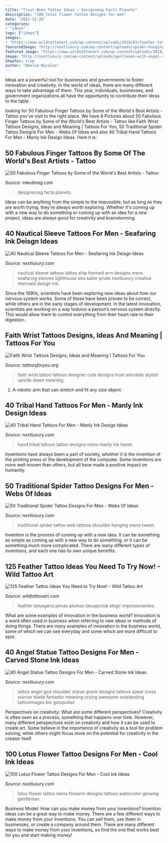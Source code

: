 ```yaml
---
title: "Trust None Tattoo Ideas ~ Designsmag Facts Planets"
description: "100 lotus flower tattoo designs for men"
date: "2022-12-26"
categories:
- "ideas"
tags: ["ideas"]
images:
- "https://www.wildtattooart.com/wp-content/uploads/2018/03/feather-tattoos-07031840.jpg"
featuredImage: "http://nextluxury.com/wp-content/uploads/spider-hanging-from-web-mens-traditional-shoulder-tattoos.jpg"
featured_image: "https://www.wildtattooart.com/wp-content/uploads/2018/03/feather-tattoos-07031840.jpg"
image: "http://nextluxury.com/wp-content/uploads/gentleman-with-angel-statue-tattoo-on-back.jpg"
ShowToc: true
author: "Amelie Nicolas"
---
```



Ideas are a powerful tool for businesses and governments to foster innovation and creativity. In the world of ideas, there are many different ways to take advantage of them. This year, individuals, businesses, and government organizations all have the opportunity to contribute their ideas to the table.

	

		
looking for 50 Fabulous Finger Tattoos by Some of the World&#039;s Best Artists - Tattoo you've visit to the right place. We have 8 Pictures about 50 Fabulous Finger Tattoos by Some of the World&#039;s Best Artists - Tattoo like Faith Wrist Tattoos Designs, Ideas and Meaning | Tattoos For You, 50 Traditional Spider Tattoo Designs For Men - Webs Of Ideas and also 40 Tribal Hand Tattoos For Men - Manly Ink Design Ideas. Here it is:
		
    
## 50 Fabulous Finger Tattoos By Some Of The World&#039;s Best Artists - Tattoo

<img loading=lazy src="https://www.inkedmag.com/.image/c_limit%2Ccs_srgb%2Cfl_progressive%2Cq_auto:good%2Cw_700/MTU5NjUyMDI5MDYzNTA1MTEw/finger-tattoos-tattoos-with-meaning-designsmag-001.jpg" onerror="this.onerror=null;this.src='https://tse3.mm.bing.net/th?id=OIP.b1LzSM9FCOEq9L477uFIqgHaHa&amp;pid=15.1';" alt="50 Fabulous Finger Tattoos by Some of the World&#039;s Best Artists - Tattoo">

_Source: inkedmag.com_

>designsmag facts planets. 

	

Ideas can be anything from the simple to the impossible, but as long as they are worth trying, they're always worth exploring. Whether it's coming up with a new way to do something or coming up with an idea for a new project, ideas are always good for creativity and brainstorming.

    
## 40 Nautical Sleeve Tattoos For Men - Seafaring Ink Deisgn Ideas

<img loading=lazy src="http://nextluxury.com/wp-content/uploads/creative-full-arm-sleeve-mens-nautical-themed-tattoo-design-ideas.jpg" onerror="this.onerror=null;this.src='https://tse2.mm.bing.net/th?id=OIP.JRQFInUSTKKtbqLVOpThrwHaI_&amp;pid=15.1';" alt="40 Nautical Sleeve Tattoos For Men - Seafaring Ink Deisgn Ideas">

_Source: nextluxury.com_

>nautical sleeve tattoos tattoo ship themed arm designs mens seafaring sleeves lighthouse sea sailor pirate nextluxury creative mermaid deisgn ink. 

	

Since the 1990s, scientists have been exploring new ideas about how our nervous system works. Some of these have been proven to be correct, while others are in the early stages of development. In the latest innovation, scientists are working on a way toduino a person’s nervous system directly. This would allow them to control everything from their heart rate to their digestion.

    
## Faith Wrist Tattoos Designs, Ideas And Meaning | Tattoos For You

<img loading=lazy src="https://www.tattoosforyou.org/wp-content/uploads/2017/09/Faith-Wrist-Tattoos.jpg" onerror="this.onerror=null;this.src='https://tse3.mm.bing.net/th?id=OIP.tRZ0bg-m_C_jbtBgWP30vQHaJ5&amp;pid=15.1';" alt="Faith Wrist Tattoos Designs, Ideas and Meaning | Tattoos For You">

_Source: tattoosforyou.org_

>faith wrist tattoo tattoos designer cute designs trust adorable stylish upside down meaning. 

	

1. A robotic arm that can stretch and fit any size object.

    
## 40 Tribal Hand Tattoos For Men - Manly Ink Design Ideas

<img loading=lazy src="http://nextluxury.com/wp-content/uploads/guys-skull-tribal-hand-tattoo-designs.jpg" onerror="this.onerror=null;this.src='https://tse1.mm.bing.net/th?id=OIP.2kk3aTqSS6EU7upq29ARLgHaKA&amp;pid=15.1';" alt="40 Tribal Hand Tattoos For Men - Manly Ink Design Ideas">

_Source: nextluxury.com_

>hand tribal tattoos tattoo designs mens manly ink tweet. 

	

Inventions have always been a part of society, whether it is the invention of the printing press or the development of the computer. Some inventions are more well-known than others, but all have made a positive impact on humanity.

    
## 50 Traditional Spider Tattoo Designs For Men - Webs Of Ideas

<img loading=lazy src="http://nextluxury.com/wp-content/uploads/spider-hanging-from-web-mens-traditional-shoulder-tattoos.jpg" onerror="this.onerror=null;this.src='https://tse3.mm.bing.net/th?id=OIP.M6B_Guw3Id7iUUFPpu4aTQHaJ4&amp;pid=15.1';" alt="50 Traditional Spider Tattoo Designs For Men - Webs Of Ideas">

_Source: nextluxury.com_

>traditional spider tattoo web tattoos shoulder hanging mens tweet. 

	

Invention is the process of coming up with a new idea. It can be something as simple as coming up with a new way to do something, or it can be something much more complicated. There are many different types of inventions, and each one has its own unique benefits.

    
## 125 Feather Tattoo Ideas You Need To Try Now! - Wild Tattoo Art

<img loading=lazy src="https://www.wildtattooart.com/wp-content/uploads/2018/03/feather-tattoos-07031840.jpg" onerror="this.onerror=null;this.src='https://tse1.mm.bing.net/th?id=OIP.GqzQsm9TMjl3V5oM9bqMpgHaHa&amp;pid=15.1';" alt="125 Feather Tattoo Ideas You Need to Try Now! - Wild Tattoo Art">

_Source: wildtattooart.com_

>feather tatuagens penas plumas tatuajeclub elegir impresionantes. 

	

What are some examples of innovation in the business world?
Innovation is a word often used in business when referring to new ideas or methods of doing things. There are many examples of innovation in the business world, some of which we can see everyday and some which are more difficult to spot.

    
## 40 Angel Statue Tattoo Designs For Men - Carved Stone Ink Ideas

<img loading=lazy src="http://nextluxury.com/wp-content/uploads/gentleman-with-angel-statue-tattoo-on-back.jpg" onerror="this.onerror=null;this.src='https://tse4.mm.bing.net/th?id=OIP.RqZPZoAhob-NpeaouEci7wAAAA&amp;pid=15.1';" alt="40 Angel Statue Tattoo Designs For Men - Carved Stone Ink Ideas">

_Source: nextluxury.com_

>tattoo angel god shoulder statue greek designs tattoos spear cross warrior blade fantastic meaning crying awesome outstanding tattooimages biz goluputtar. 

	

Perspectives on creativity: What are some different perspectives?
Creativity is often seen as a process, something that happens over time. However, many different perspectives exist on creativity and how it can be used to create art. Some believe in the importance of creativity as a tool for problem solving, while others might focus more on the potential for creativity in the creator itself.

    
## 100 Lotus Flower Tattoo Designs For Men - Cool Ink Ideas

<img loading=lazy src="http://nextluxury.com/wp-content/uploads/om-glowing-orange-lotus-flower-mens-watercolor-forearm-tattoos.jpg" onerror="this.onerror=null;this.src='https://tse3.mm.bing.net/th?id=OIP.7GnJH-S3EAPNrtjqA0XqkgAAAA&amp;pid=15.1';" alt="100 Lotus Flower Tattoo Designs For Men - Cool Ink Ideas">

_Source: nextluxury.com_

>lotus flower tattoo mens forearm designs tattoos watercolor glowing gentleman. 

	

Business Model: How can you make money from your inventions?
Invention ideas can be a great way to make money. There are a few different ways to make money from your inventions. You can sell them, use them in businesses, or create a company around them. There are many different ways to make money from your inventions, so find the one that works best for you and start making money!

